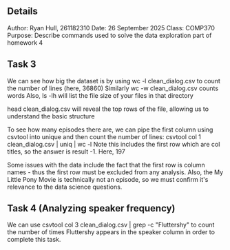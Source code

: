 ## Details
Author: Ryan Hull, 261182310
Date: 26 September 2025
Class: COMP370
Purpose: Describe commands used to solve the data exploration part of homework 4

## Task 3

We can see how big the dataset is by using wc -l clean_dialog.csv to count the number of lines (here, 36860)
Similarly wc -w clean_dialog.csv counts words
Also, ls -lh will list the file size of your files in that directory

head clean_dialog.csv will reveal the top rows of the file, allowing us to understand the basic structure

To see how many episodes there are, we can pipe the first column using csvtool into unique and then count the number of lines:
csvtool col 1 clean_dialog.csv | uniq | wc -l
Note this includes the first row which are col titles, so the answer is result -1. Here, 197

Some issues with the data include the fact that the first row is column names - thus the first row must be excluded from
any analysis. Also, the My Little Pony Movie is technically not an episode, so we must confirm it's relevance to the data 
science questions.


## Task 4 (Analyzing speaker frequency)
We can use csvtool col 3 clean_dialog.csv | grep -c "Fluttershy" to count the number of times Fluttershy appears in the speaker column in order to complete this task.
